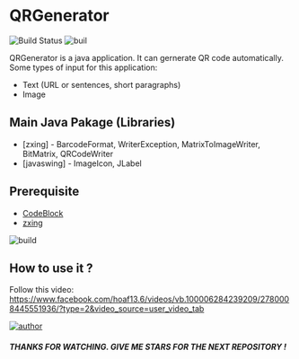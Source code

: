 # QRGenerator

![Build Status](https://img.shields.io/badge/Language-Java-blue) ![buil](https://img.shields.io/badge/Tech-javaswings-blue)

QRGenerator is a java application. It can gernerate QR code automatically. Some types of input for this application:

  - Text (URL or sentences, short paragraphs)
  - Image

## Main Java Pakage (Libraries) 
* [zxing] - BarcodeFormat, WriterException, MatrixToImageWriter, BitMatrix, QRCodeWriter
* [javaswing] - ImageIcon, JLabel


## Prerequisite
- [CodeBlock](http://www.codeblocks.org/)
- [zxing](https://github.com/zxing/zxing)

![build](https://i.ibb.co/8PCBf3L/progapp.png)

## How to use it ?
Follow this video: https://www.facebook.com/hoaf13.6/videos/vb.100006284239209/2780008445551936/?type=2&video_source=user_video_tab

[![author](https://img.shields.io/badge/Author-hoaf13-brightgreen)](https://github.com/hoaf13)

##### THANKS FOR WATCHING. GIVE ME STARS FOR THE NEXT REPOSITORY !



